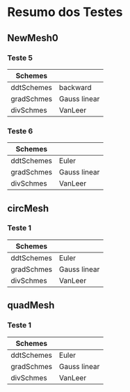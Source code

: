 # Resumo dos Testes

## NewMesh0

### Teste 5
| Schemes    |              |
|------------|--------------|
| ddtSchemes |backward      |
| gradSchmes |Gauss linear  |
| divSchmes  |VanLeer       |

### Teste 6
| Schemes    |              |
|------------|--------------|
| ddtSchemes |Euler         |
| gradSchmes |Gauss linear  |
| divSchmes  |VanLeer       |

## circMesh

### Teste 1
| Schemes    |              |
|------------|--------------|
| ddtSchemes |Euler         |
| gradSchmes |Gauss linear  |
| divSchmes  |VanLeer       |

## quadMesh

### Teste 1
| Schemes    |              |
|------------|--------------|
| ddtSchemes |Euler         |
| gradSchmes |Gauss linear  |
| divSchmes  |VanLeer       |